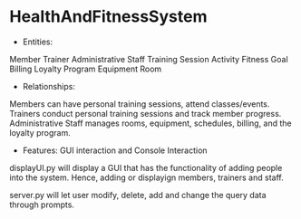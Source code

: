 # HealthAndFitnessSystem


- Entities:

Member
Trainer
Administrative Staff
Training Session
Activity
Fitness Goal
Billing
Loyalty Program
Equipment
Room


- Relationships:

Members can have personal training sessions, attend classes/events.
Trainers conduct personal training sessions and track member progress.
Administrative Staff manages rooms, equipment, schedules, billing, and the loyalty program.


- Features: GUI interaction and Console Interaction

displayUI.py will display a GUI that has the functionality of adding people into the system. Hence, adding or displayign members, trainers and staff.

server.py will let user modify, delete, add and change the query data through prompts.
